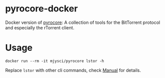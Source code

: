 # pyrocore-docker
Docker version of [pyrocore](https://github.com/pyroscope/pyrocore): A collection of tools for the BitTorrent protocol and especially the rTorrent client.

# Usage
```
docker run --rm -it mjysci/pyrocore lstor -h
```
Replace `lstor` with other cli commands, check [Manual](https://pyrocore.readthedocs.io/en/latest/usage.html) for details.